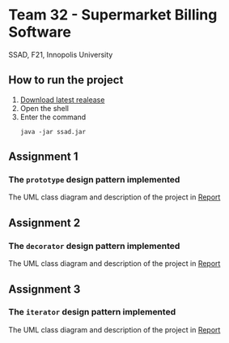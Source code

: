 # Team 32 - Supermarket Billing Software
SSAD, F21, Innopolis University

## How to run the project
1. [Download latest realease](https://github.com/kilimanj4r0/SSAD/releases/latest/download/ssad.jar)
2. Open the shell
3. Enter the command
    ```shell
    java -jar ssad.jar
    ```

## Assignment 1
### The `prototype` design pattern implemented 
The UML class diagram and description of the project in [Report](/A1%20-%20Team%2032%20-%20Supermarket%20Billing%20Software%20-%20Report.pdf)

## Assignment 2
### The `decorator` design pattern implemented 
The UML class diagram and description of the project in [Report](/A2%20-%20Team%2032%20-%20Supermarket%20Billing%20Software%20-%20Report.pdf)

## Assignment 3
### The `iterator` design pattern implemented 
The UML class diagram and description of the project in [Report](/A3%20-%20Team%2032%20-%20Supermarket%20Billing%20Software%20-%20Report.pdf)
